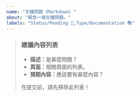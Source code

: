 ```yaml
---
name: "文檔問題（Markdown）"
about: "報告一個文檔問題。"
labels: "Status/Pending 🔵,Type/Documentation 📚"
---
```

> ### 建議內容列表
>
> - <b>描述：</b>是甚麼問題？
> - <b>頁面：</b>相關頁面的列表。
> - <b>預期內容：</b>應該要有甚麼內容？
>
> 在提交前，請先移除此列表！
